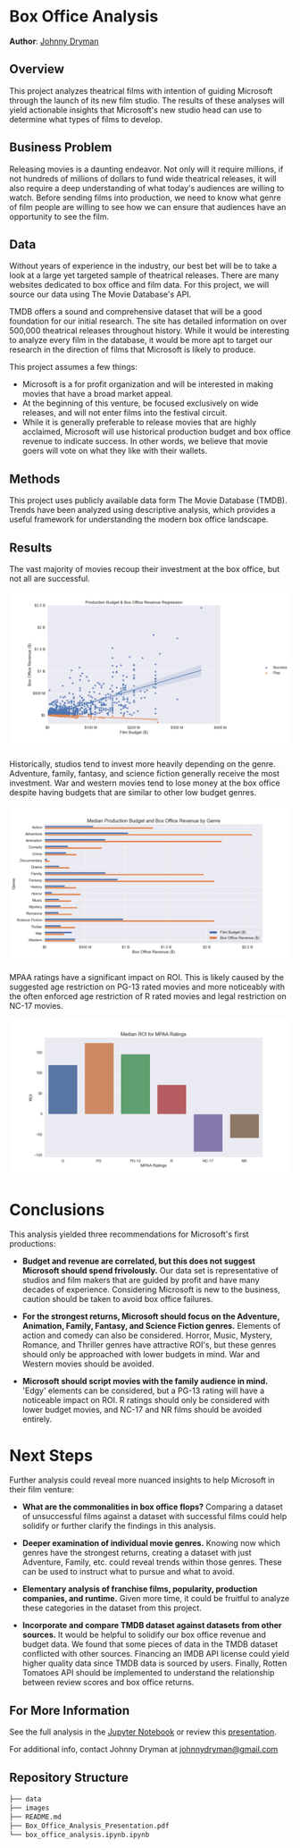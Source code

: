 
# Box Office Analysis

**Author**: [Johnny Dryman](mailto:johnnydryman@gmail.com)

## Overview

This project analyzes theatrical films with intention of guiding Microsoft through the launch of its new film studio. The results of these analyses will yield actionable insights that Microsoft's new studio head can use to determine what types of films to develop.

## Business Problem

Releasing movies is a daunting endeavor. Not only will it require millions, if not hundreds of millions of dollars to fund wide theatrical releases, it will also require a deep understanding of what today's audiences are willing to watch. Before sending films into production, we need to know what genre of film people are willing to see how we can ensure that audiences have an opportunity to see the film.

## Data

Without years of experience in the industry, our best bet will be to take a look at a large yet targeted sample of theatrical releases.  There are many websites dedicated to box office and film data.  For this project, we will source our data using The Movie Database's API.

TMDB offers a sound and comprehensive dataset that will be a good foundation for our initial research.  The site has detailed information on over 500,000 theatrical releases throughout history.  While it would be interesting to analyze every film in the database, it would be more apt to target our research in the direction of films that Microsoft is likely to produce.

This project assumes a few things:
- Microsoft is a for profit organization and will be interested in making movies that have a broad market appeal.
- At the beginning of this venture, be focused exclusively on wide releases, and will not enter films into the festival circuit.
- While it is generally preferable to release movies that are highly acclaimed, Microsoft will use historical production budget and box office revenue to indicate success.  In other words, we believe that movie goers will vote on what they like with their wallets.

## Methods

This project uses publicly available data form The Movie Database (TMDB).  Trends have been analyzed using descriptive analysis, which provides a useful framework for understanding the modern box office landscape.

## Results

The vast majority of movies recoup their investment at the box office, but not all are successful.

![budget_revenue_regression](./images/budget_revenue_regression.png)

Historically, studios tend to invest more heavily depending on the genre.  Adventure, family, fantasy, and science fiction generally receive the most investment.  War and western movies tend to lose money at the box office despite having budgets that are similar to other low budget genres.

![genre_comparison](./images/genre_comparison_median.png)

MPAA ratings have a significant impact on ROI.  This is likely caused by the suggested age restriction on PG-13 rated movies and more noticeably with the often enforced age restriction of R rated movies and legal restriction on NC-17 movies.

![mpaa_median_roi](./images/mpaa_median_roi.png)

# Conclusions

This analysis yielded three recommendations for Microsoft's first productions:

* **Budget and revenue are correlated, but this does not suggest Microsoft should spend frivolously.**  Our data set is representative of studios and film makers that are guided by profit and have many decades of experience.  Considering Microsoft is new to the business, caution should be taken to avoid box office failures.  

* **For the strongest returns, Microsoft should focus on the Adventure, Animation, Family, Fantasy, and Science Fiction genres.**  Elements of action and comedy can also be considered.  Horror, Music, Mystery, Romance, and Thriller genres have attractive ROI's, but these genres should only be approached with lower budgets in mind.  War and Western movies should be avoided.

* **Microsoft should script movies with the family audience in mind.**  'Edgy' elements can be considered, but a PG-13 rating will have a noticeable impact on ROI.  R ratings should only be considered with lower budget movies, and NC-17 and NR films should be avoided entirely.

# Next Steps

Further analysis could reveal more nuanced insights to help Microsoft in their film venture:

* **What are the commonalities in box office flops?**  Comparing a dataset of unsuccessful films against a dataset with successful films could help solidify or further clarify the findings in this analysis.

* **Deeper examination of individual movie genres.**  Knowing now which genres have the strongest returns, creating a dataset with just Adventure, Family, etc. could reveal trends within those genres.  These can be used to instruct what to pursue and what to avoid.

* **Elementary analysis of franchise films, popularity, production companies, and runtime.**  Given more time, it could be fruitful to analyze these categories in the dataset from this project.

* **Incorporate and compare TMDB dataset against datasets from other sources.**  It would be helpful to solidify our box office revenue and budget data.  We found that some pieces of data in the TMDB dataset conflicted with other sources.  Financing an IMDB API license could yield higher quality data since TMDB data is sourced by users.  Finally, Rotten Tomatoes API should be implemented to understand the relationship between review scores and box office returns.

## For More Information

See the full analysis in the [Jupyter Notebook](./box_office_analysis.ipynb) or review this [presentation](./Box_Office_Analysis_Presentation.pdf).

For additional info, contact Johnny Dryman at [johnnydryman@gmail.com](mailto:johnnydryman@gmail.com)

## Repository Structure

```
├── data
├── images
├── README.md
├── Box_Office_Analysis_Presentation.pdf
└── box_office_analysis.ipynb.ipynb
```